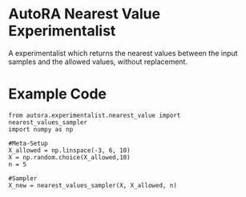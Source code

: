 # AutoRA Nearest Value Experimentalist

A experimentalist which returns the nearest values between the input samples and the allowed values, without replacement.

# Example Code

```
from autora.experimentalist.nearest_value import nearest_values_sampler
import numpy as np

#Meta-Setup
X_allowed = np.linspace(-3, 6, 10)
X = np.random.choice(X_allowed,10)
n = 5

#Sampler
X_new = nearest_values_sampler(X, X_allowed, n)
```
